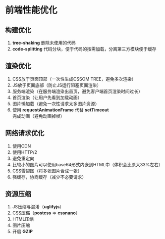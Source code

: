 # 前端性能优化

## 构建优化

1. **tree-shaking** 删除未使用的代码
2. **code-splitting** 代码分块，便于代码的按需加载，分离第三方模块便于缓存

## 渲染优化

1. CSS放于页面顶部（一次性生成CSSOM TREE，避免多次渲染）
2. JS放于页面底部（防止JS运行阻塞页面渲染）
3. 服务端渲染（在服务端渲染出首页，避免客户端首页渲染时间过长）
4. 首页渲染（让用户先看到加载动画）
5. 图片懒加载（避免一次性请求太多图片资源）
6. 使用 **requestAnimationFrame** 代替 **setTimeout** 完成动画（避免动画掉帧）

## 网络请求优化

1. 使用CDN
2. 使用HTTP/2
3. 避免重定向
4. 比较小的图片可以使用base64形式内嵌到HTML中（体积会比原大33%左右）
5. CSS雪碧图（将多张图片合成一张）
6. 强缓存，协商缓存（减少不必要请求）

## 资源压缩

1. JS压缩与混淆（**uglifyjs**）
2. CSS压缩（**postcss** =&gt; **cssnano**）
3. HTML压缩
4. 图片压缩
5. 开启 **GZIP**

